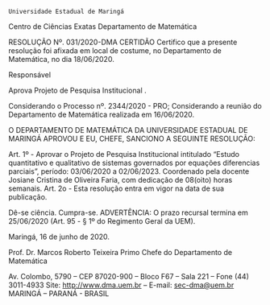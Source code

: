	

	Universidade Estadual de Maringá
Centro de Ciências Exatas
Departamento de Matemática
	




RESOLUÇÃO Nº. 031/2020-DMA
	CERTIDÃO
Certifico que a presente resolução foi afixada em local de costume, no Departamento de Matemática, no dia 18/06/2020.


Responsável





Aprova  Projeto 
de Pesquisa Institucional
.




Considerando o Processo nº. 2344/2020 - PRO;
Considerando a reunião do Departamento de Matemática realizada em 16/06/2020.

O DEPARTAMENTO DE MATEMÁTICA DA UNIVERSIDADE ESTADUAL DE MARINGÁ APROVOU E EU, CHEFE, SANCIONO A SEGUINTE RESOLUÇÃO:

Art. 1º - Aprovar o Projeto de Pesquisa Institucional intitulado “Estudo quantitativo e qualitativo de sistemas governados por equações diferencias parciais”, período: 03/06/2020 a 02/06/2023. Coordenado pela docente Josiane Cristina de Oliveira Faria, com dedicação de 08(oito) horas semanais. 
Art. 2o - Esta resolução entra em vigor na data de sua publicação.

Dê-se ciência.
Cumpra-se.
	ADVERTÊNCIA:
O prazo recursal termina em 25/06/2020 (Art. 95 - § 1º do Regimento Geral da UEM).



						
Maringá, 16 de junho de 2020.




Prof. Dr. Marcos Roberto Teixeira Primo
 Chefe do Departamento de Matemática

Av. Colombo, 5790 – CEP 87020-900 – Bloco F67 – Sala 221 – Fone (44) 3011-4933
Site: http://www.dma.uem.br – E-mail: sec-dma@uem.br
MARINGÁ – PARANÁ - BRASIL
